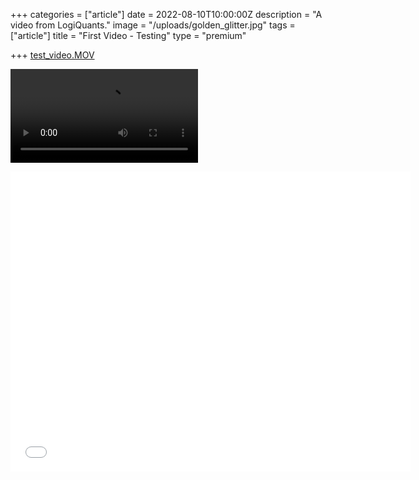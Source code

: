 +++
categories = ["article"]
date = 2022-08-10T10:00:00Z
description = "A video from LogiQuants."
image = "/uploads/golden_glitter.jpg"
tags = ["article"]
title = "First Video - Testing"
type = "premium"

+++
[test_video.MOV](/uploads/test_video.MOV "test_video.MOV")

<video src="LINK" controls="controls" style="max-width: 730px;">[https://www.youtube.com/watch?v=rZwSqX6J5hs&list=RDrZwSqX6J5hs&start_radio=1](https://www.youtube.com/watch?v=rZwSqX6J5hs&list=RDrZwSqX6J5hs&start_radio=1 "https://www.youtube.com/watch?v=rZwSqX6J5hs&list=RDrZwSqX6J5hs&start_radio=1")</video>

<iframe width="640" height="480" src="/uploads/test_video.MOV" frameborder="0" allow="autoplay; encrypted-media" allowfullscreen></iframe>